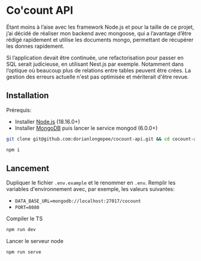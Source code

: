 # Co'count API

Étant moins à l’aise avec les framework Node.js et pour la taille de ce projet, j’ai décidé de réaliser mon backend avec
mongoose, qui a l’avantage d’être rédigé rapidement et utilise les documents mongo, permettant de récupérer les donnes
rapidement.

Si l’application devait être continuée, une refactorisation pour passer en SQL serait judicieuse, en utilisant Nest.js
par exemple. Notamment dans l’optique où beaucoup plus de relations entre tables peuvent être crées.
La gestion des erreurs actuelle n'est pas optimisée et mériterait d'être revue.

## Installation

Prérequis:

- Installer [Node.js](https://nodejs.org/en/download/) (18.16.0+)
- Installer [MongoDB](https://www.mongodb.com/docs/manual/administration/install-community/) puis lancer le service
  mongod (6.0.0+)

```bash
git clone git@github.com:dorianlongepee/cocount-api.git && cd cocount-api
```

```bash
npm i
```

## Lancement

Dupliquer le fichier `.env.example` et le renommer en `.env`. Remplir les variables d'environnement avec, par exemple,
les valeurs suivantes:

- `DATA_BASE_URL=mongodb://localhost:27017/cocount`
- `PORT=8080`

Compiler le TS

```bash
npm run dev
```

Lancer le serveur node

```bash
npm run serve
```